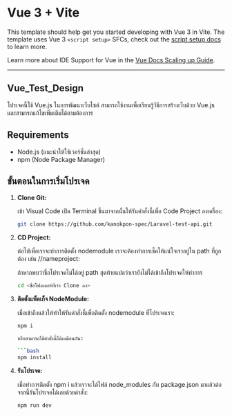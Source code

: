 # Vue 3 + Vite

This template should help get you started developing with Vue 3 in Vite. The template uses Vue 3 `<script setup>` SFCs, check out the [script setup docs](https://v3.vuejs.org/api/sfc-script-setup.html#sfc-script-setup) to learn more.

Learn more about IDE Support for Vue in the [Vue Docs Scaling up Guide](https://vuejs.org/guide/scaling-up/tooling.html#ide-support).

---

## Vue_Test_Design

โปรเจคนี้ใช้ Vue.js ในการพัฒนาเว็บไซต์ สามารถใช้งานเพื่อเรียนรู้วิธีการสร้างเว็บด้วย Vue.js และสามารถแก้ไขเพิ่มเติมได้ตามต้องการ

## Requirements
- Node.js (แนะนำให้ใช้เวอร์ชั่นล่าสุด)
- npm (Node Package Manager)

## ขั้นตอนในการเริ่มโปรเจค

1. **Clone Git:**
   
   เข้า Visual Code เปิด Terminal ขึ้นมาจากนั้นให้รันคำสั่งนี้เพื่อ Code Project ลงเครื่อง:
   ```bash
   git clone https://github.com/kanokpon-spec/Laravel-test-api.git

2. **CD Project:**

    ต่อไปเพื่อเราจะทำการติดตั้ง nodemodule เราจะต้องทำการเช็คให้แน่ใจเราอยู่ใน path ที่ถูกต้อง เช่น /<username>/nameproject:

    ถ้าหากพบว่าชื่อโปรเจคไม่ได้อยู่ path สุดท้ายแปลว่าเรายังไม่ได้เข้าถึงโปรเจคให้ทำการ 
    ```bash
    cd <ชื่อโฟลเดอร์ที่เรา Clone ลง>

3. **ติดตั้งแพ็คเก็จ NodeModule:**

    เมื่อเข้าถึงแล้วให้ทำให้รันคำสั่งนี้เพื่อติดตั้ง nodemodule ที่โปรเจคเรา:

    ```bash
    npm i

    หรือสามารถใช้คำสั่งนี้ได้เหมือนกัน:

    ```bash
    npm install

4. **รันโปรเจค:**
   
   เมื่อทำการติดตั้ง npm i แล้วเราจะได้ไฟล์ node_modules กับ package.json มาแล้วต่อจากนี้รันโปรเจคได้เลยด้วยคำสั่ง:

    ```bash
    npm run dev
